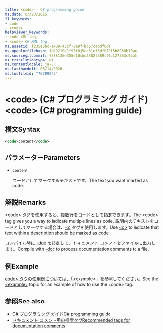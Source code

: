 ```yaml
---
title: <code> - C# programming guide
ms.date: 07/20/2015
f1_keywords:
- code
- <code>
helpviewer_keywords:
- code XML tag
- <code> C# XML tag
ms.assetid: f235e3bc-a709-43cf-8a9f-bd57cabdf6da
ms.openlocfilehash: 1b292f0e1f93f815cc31ef3dfb7015b8950bf8a6
ms.sourcegitcommit: 7588136e355e10cbc2582f389c90c127363c02a5
ms.translationtype: HT
ms.contentlocale: ja-JP
ms.lasthandoff: 03/14/2020
ms.locfileid: "76789846"
---
```

# <a name="code-c-programming-guide"></a><span data-ttu-id="115d9-101">\<code> (C# プログラミング ガイド)</span><span class="sxs-lookup"><span data-stu-id="115d9-101">\<code> (C# programming guide)</span></span>

## <a name="syntax"></a><span data-ttu-id="115d9-102">構文</span><span class="sxs-lookup"><span data-stu-id="115d9-102">Syntax</span></span>

```xml
<code>content</code>
```

## <a name="parameters"></a><span data-ttu-id="115d9-103">パラメーター</span><span class="sxs-lookup"><span data-stu-id="115d9-103">Parameters</span></span>

- `content`

  <span data-ttu-id="115d9-104">コードとしてマークするテキストです。</span><span class="sxs-lookup"><span data-stu-id="115d9-104">The text you want marked as code.</span></span>

## <a name="remarks"></a><span data-ttu-id="115d9-105">解説</span><span class="sxs-lookup"><span data-stu-id="115d9-105">Remarks</span></span>

<span data-ttu-id="115d9-106">\<code> タグを使用すると、複数行をコードとして指定できます。</span><span class="sxs-lookup"><span data-stu-id="115d9-106">The \<code> tag gives you a way to indicate multiple lines as code.</span></span> <span data-ttu-id="115d9-107">説明内のテキストをコードとしてマークする場合は、[\<c](./code-inline.md) タグを使用します。</span><span class="sxs-lookup"><span data-stu-id="115d9-107">Use [\<c>](./code-inline.md) to indicate that text within a description should be marked as code.</span></span>

<span data-ttu-id="115d9-108">コンパイル時に [-doc](../../language-reference/compiler-options/doc-compiler-option.md) を指定して、ドキュメント コメントをファイルに出力します。</span><span class="sxs-lookup"><span data-stu-id="115d9-108">Compile with [-doc](../../language-reference/compiler-options/doc-compiler-option.md) to process documentation comments to a file.</span></span>

## <a name="example"></a><span data-ttu-id="115d9-109">例</span><span class="sxs-lookup"><span data-stu-id="115d9-109">Example</span></span>

<span data-ttu-id="115d9-110">[code> タグの使用例については、「\<](./example.md)example\<」を参照してください。</span><span class="sxs-lookup"><span data-stu-id="115d9-110">See the [\<example>](./example.md) topic for an example of how to use the \<code> tag.</span></span>

## <a name="see-also"></a><span data-ttu-id="115d9-111">参照</span><span class="sxs-lookup"><span data-stu-id="115d9-111">See also</span></span>

- [<span data-ttu-id="115d9-112">C# プログラミング ガイド</span><span class="sxs-lookup"><span data-stu-id="115d9-112">C# programming guide</span></span>](../index.md)
- [<span data-ttu-id="115d9-113">ドキュメント コメント用の推奨タグ</span><span class="sxs-lookup"><span data-stu-id="115d9-113">Recommended tags for documentation comments</span></span>](./recommended-tags-for-documentation-comments.md)
